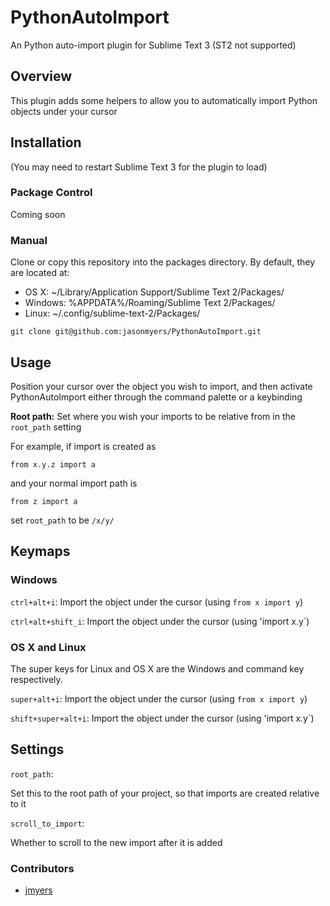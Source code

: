 PythonAutoImport
================

An Python auto-import plugin for Sublime Text 3 (ST2 not supported)

## Overview
This plugin adds some helpers to allow you to automatically import Python objects under your cursor

## Installation
(You may need to restart Sublime Text 3 for the plugin to load)

### Package Control
Coming soon
<!---
Installation through [package control](http://wbond.net/sublime_packages/package_control) is recommended. It will handle updating your packages as they become available. To install, do the following.

* In the Command Palette, enter `Package Control: Install Package`
* Search for `PythonAutoImport`
* In the Command Palette, enter `Package Control: Enable Package` -> select PythonAutoImport
-->

### Manual
Clone or copy this repository into the packages directory. By default, they are located at:

* OS X: ~/Library/Application Support/Sublime Text 2/Packages/
* Windows: %APPDATA%/Roaming/Sublime Text 2/Packages/
* Linux: ~/.config/sublime-text-2/Packages/

`git clone git@github.com:jasonmyers/PythonAutoImport.git`

## Usage
Position your cursor over the object you wish to import, and then activate PythonAutoImport either through the command palette or a keybinding

**Root path:**
Set where you wish your imports to be relative from in the `root_path` setting

For example, if import is created as

    from x.y.z import a

and your normal import path is

    from z import a

set `root_path` to be `/x/y/`

## Keymaps

### Windows
`ctrl+alt+i`:  Import the object under the cursor (using `from x import y`)

`ctrl+alt+shift_i`:  Import the object under the cursor (using 'import x.y`)

### OS X and Linux
The super keys for Linux and OS X are the Windows and command key respectively.

`super+alt+i`: Import the object under the cursor (using `from x import y`)

`shift+super+alt+i`: Import the object under the cursor (using 'import x.y`)

## Settings
`root_path`:

Set this to the root path of your project, so that imports are created relative to it

`scroll_to_import`:

Whether to scroll to the new import after it is added

### Contributors
* [jmyers](https://github.com/jmyers)
